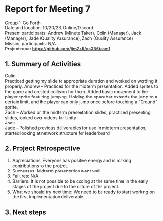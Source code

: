 # Report for Meeting 7
Group 1: Go Forth! <br>
Date and location: 10/20/23, Online/Discord <br>
Present participants: Andrew (Minute Taker), Colin (Manager), Jack (Manager), Jade (Quality Assurance), Zach (Quality Assurance) <br>
Missing participants: N/A <br>
Project repo: https://github.com/jim245/cs386team1 <br>

## 1. Summary of Activities
Colin – <br> Practiced getting my slide to appropriate duration and worked on wording it properly. 
Andrew – Practiced for the midterm presentation. Added sprites to the game and created collision for them. Added basic movement to the player sprite featuring jumping. Holding the spacebar extends the jump to a certain limit, and the player can only jump once before touching a "Ground" sprite. <br>
Zach – Worked on the midterm presentation slides, practiced presenting slides, looked over videos for Unity <br>
Jack – <br>
Jade – Polished previous deliverables for use in midterm presentation, started looking at network structure for leaderboard<br>

## 2. Project Retrospective
  1. Appreciations: Everyone has positive energy and is making contributions to the project. <br>
  2. Successes: Midterm presentation went well. <br>
  3. Failures: N/A <br>
  4. Barriers: It is not possible to be coding at the same time in the early stages of the project due to the nature of the project. <br>
  5. What we should try next time: We need to be ready to start working on the first implementation deliverable. <br>

## 3. Next steps

